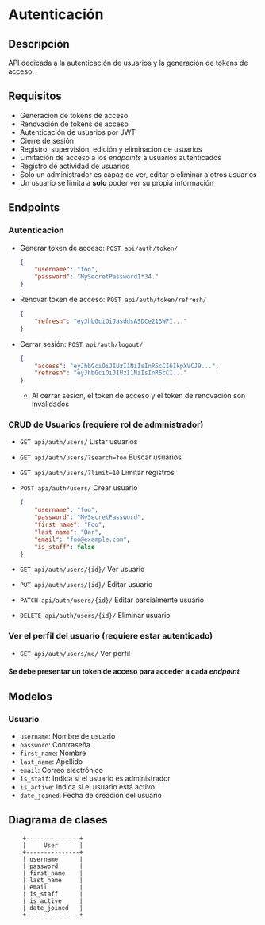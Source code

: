 # Autenticación

## Descripción

API dedicada a la autenticación de usuarios y la generación de tokens de acceso.

## Requisitos

- Generación de tokens de acceso
- Renovación de tokens de acceso
- Autenticación de usuarios por JWT
- Cierre de sesión
- Registro, supervisión, edición y eliminación de usuarios
- Limitación de acceso a los *endpoints* a usuarios autenticados
- Registro de actividad de usuarios
- Solo un administrador es capaz de ver, editar o eliminar a otros usuarios
- Un usuario se limita a **solo** poder ver su propia información

## Endpoints

### Autenticacion

- Generar token de acceso: `POST api/auth/token/`

    ```json
    {
        "username": "foo",
        "password": "MySecretPassword1*34."
    }
    ```

- Renovar token de acceso: `POST api/auth/token/refresh/`

    ```json
    {
        "refresh": "eyJhbGciOiJasddsASDCe213WFI..."
    }
    ```

- Cerrar sesión: `POST api/auth/logout/`

    ```json
    {
        "access": "eyJhbGciOiJIUzI1NiIsInR5cCI6IkpXVCJ9...",
        "refresh": "eyJhbGciOiJIUzI1NiIsInR5cCI..."
    }
    ```

  - Al cerrar sesion, el token de acceso y el token de renovación son invalidados

### CRUD de Usuarios (requiere rol de administrador)

- `GET api/auth/users/` Listar usuarios
- `GET api/auth/users/?search=foo` Buscar usuarios
- `GET api/auth/users/?limit=10` Limitar registros
- `POST api/auth/users/` Crear usuario

    ```json
    {
        "username": "foo",
        "password": "MySecretPassword",
        "first_name": "Foo",
        "last_name": "Bar",
        "email": "foo@example.com",
        "is_staff": false
    }
    ```

- `GET api/auth/users/{id}/` Ver usuario
- `PUT api/auth/users/{id}/` Editar usuario
- `PATCH api/auth/users/{id}/` Editar parcialmente usuario
- `DELETE api/auth/users/{id}/` Eliminar usuario

### Ver el perfil del usuario (requiere estar autenticado)

- `GET api/auth/users/me/` Ver perfil

#### Se debe presentar un token de acceso para acceder a cada *endpoint*

## Modelos

### Usuario

- `username`: Nombre de usuario
- `password`: Contraseña
- `first_name`: Nombre
- `last_name`: Apellido
- `email`: Correo electrónico
- `is_staff`: Indica si el usuario es administrador
- `is_active`: Indica si el usuario está activo
- `date_joined`: Fecha de creación del usuario

## Diagrama de clases

```plaintext
    +---------------+
    |     User      |
    +---------------+
    | username      |
    | password      |
    | first_name    |
    | last_name     |
    | email         |
    | is_staff      |
    | is_active     |
    | date_joined   | 
    +---------------+
```
